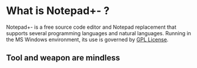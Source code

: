 What is Notepad+- ?
===================

Notepad+- is a free source code
editor and Notepad replacement that supports several programming languages and
natural languages. Running in the MS Windows environment, its use is governed by
[GPL License](LICENSE).

## Tool and weapon are mindless
